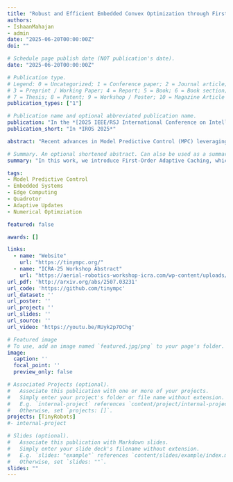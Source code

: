```yaml
---
title: "Robust and Efficient Embedded Convex Optimization through First-Order Adaptive Caching"
authors:
- IshaanMahajan
- admin
date: "2025-06-20T00:00:00Z"
doi: ""

# Schedule page publish date (NOT publication's date).
date: "2025-06-20T00:00:00Z"

# Publication type.
# Legend: 0 = Uncategorized; 1 = Conference paper; 2 = Journal article;
# 3 = Preprint / Working Paper; 4 = Report; 5 = Book; 6 = Book section;
# 7 = Thesis; 8 = Patent; 9 = Workshop / Poster; 10 = Magazine Article
publication_types: ["1"]

# Publication name and optional abbreviated publication name.
publication: "In the *[2025 IEEE/RSJ International Conference on Intelligent Robots and Systems (IROS)](https://www.iros25.org/)*"
publication_short: "In *IROS 2025*"

abstract: "Recent advances in Model Predictive Control (MPC) leveraging a combination of first-order methods, such as the Alternating Direction Method of Multipliers (ADMM), and offline precomputation and caching of select operations, have excitingly enabled real-time MPC on microcontrollers. Unfortunately, these approaches require the use of fixed hyperparameters, limiting their adaptability and overall performance. In this work, we introduce First-Order Adaptive Caching, which precomputes not only select matrix operations but also their sensitivities to hyperparameter variations, enabling online hyperparameter updates without full recomputation of the cache. We demonstrate the effectiveness of our approach on a number of dynamic quadrotor tasks, achieving up to a 63.4% reduction in ADMM iterations over the use of optimized fixed hyperparameters and approaching 70% of the performance of a full cache recomputation, while reducing the computational cost from O(n^3) to O(n^2) complexity. This performance enables us to perform figure-eight trajectories on a 27g tiny quadrotor under wind disturbances. We release our implementation open-source for the benefit of the wider robotics community."

# Summary. An optional shortened abstract. Can also be used as a summary for an extended abstract or poster etc.
summary: "In this work, we introduce First-Order Adaptive Caching, which precomputes not only select matrix operations but also their sensitivities to hyperparameter variations, enabling online hyperparameter updates without full recomputation of the cache. We demonstrate the effectiveness of our approach on a number of dynamic quadrotor tasks, achieving up to a 63.4% reduction in ADMM iterations over the use of optimized fixed hyperparameters and approaching 70% of the performance of a full cache recomputation, while reducing the computational cost from O(n^3) to O(n^2) complexity. This performance enables us to perform figure-eight trajectories on a 27g tiny quadrotor under wind disturbances."

tags:
- Model Predictive Control
- Embedded Systems
- Edge Computing
- Quadrotor
- Adaptive Updates
- Numerical Optimziation

featured: false

awards: []

links:
  - name: "Website"
    url: "https://tinympc.org/"
  - name: "ICRA-25 Workshop Abstract"
    url: "https://aerial-robotics-workshop-icra.com/wp-content/uploads/2025/05/Poster9.pdf"
url_pdf: 'http://arxiv.org/abs/2507.03231'
url_code: 'https://github.com/tinympc'
url_dataset: ''
url_poster: ''
url_project: ''
url_slides: ''
url_source: ''
url_video: 'https://youtu.be/RUyk2p7OChg'

# Featured image
# To use, add an image named `featured.jpg/png` to your page's folder. 
image:
  caption: ''
  focal_point: ''
  preview_only: false

# Associated Projects (optional).
#   Associate this publication with one or more of your projects.
#   Simply enter your project's folder or file name without extension.
#   E.g. `internal-project` references `content/project/internal-project/index.md`.
#   Otherwise, set `projects: []`.
projects: [TinyRobots]
#- internal-project

# Slides (optional).
#   Associate this publication with Markdown slides.
#   Simply enter your slide deck's filename without extension.
#   E.g. `slides: "example"` references `content/slides/example/index.md`.
#   Otherwise, set `slides: ""`.
slides: ""
---
```


<!-- {{% alert note %}}
Click the *Cite* button above to demo the feature to enable visitors to import publication metadata into their reference management software.
{{% /alert %}}

{{% alert note %}}
Click the *Slides* button above to demo Academic's Markdown slides feature.
{{% /alert %}} -->

<!-- Supplementary notes can be added here, including [code and math](https://sourcethemes.com/academic/docs/writing-markdown-latex/). -->

